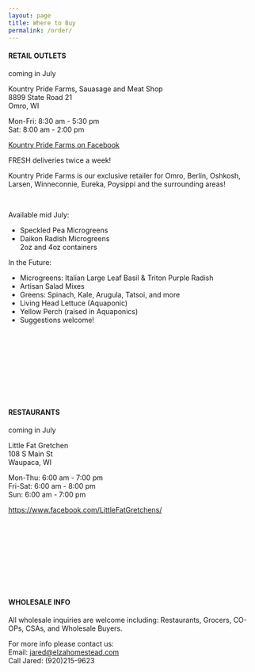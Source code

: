 ```yaml
---
layout: page
title: Where to Buy
permalink: /order/
---
```

#### RETAIL OUTLETS
coming in July

Kountry Pride Farms, Sauasage and Meat Shop  
8899 State Road 21  
Omro, WI  

Mon-Fri:	8:30 am - 5:30 pm  
Sat:	8:00 am - 2:00 pm  

[Kountry Pride Farms on Facebook](https://www.facebook.com/Kountry-Pride-Farms-Sausage-Meat-Shop-193450167341775/)

FRESH deliveries twice a week!

Kountry Pride Farms is our exclusive retailer for Omro, Berlin, Oshkosh, Larsen, Winneconnie, Eureka, Poysippi and the surrounding areas!

<br>

Available mid July:  
* Speckled Pea Microgreens  
* Daikon Radish Microgreens  
2oz and 4oz containers  

In the Future:  
* Microgreens: Italian Large Leaf Basil & Triton Purple Radish  
* Artisan Salad Mixes  
* Greens: Spinach, Kale, Arugula, Tatsoi, and more  
* Living Head Lettuce  (Aquaponic)  
* Yellow Perch (raised in Aquaponics)  
* Suggestions welcome!  

<br><br><br><br>
<br><br><br><br>

#### RESTAURANTS
coming in July

Little Fat Gretchen  
108 S Main St  
Waupaca, WI

Mon-Thu:	6:00 am - 7:00 pm  
Fri-Sat:	6:00 am - 8:00 pm  
Sun:	6:00 am - 7:00 pm  

https://www.facebook.com/LittleFatGretchens/

<br><br><br><br>
<br><br><br><br>

#### WHOLESALE INFO

All wholesale inquiries are welcome including: Restaurants, Grocers, CO-OPs, CSAs, and Wholesale Buyers. 

For more info please contact us:  
Email: jared@elzahomestead.com  
Call Jared: (920)215-9623  